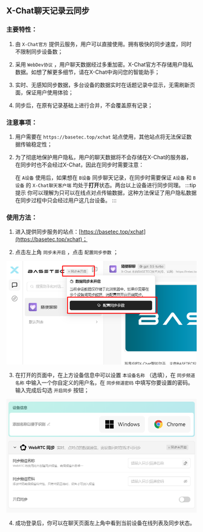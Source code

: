 ## X-Chat聊天记录云同步

### 主要特性：
1. 由 `X-Chat官方` 提供云服务，用户可以直接使用。拥有极快的同步速度，同时不限制同步设备数；

2. 采用 `WebDev协议` ，用户聊天数据经过多重加密。X-Chat官方不存储用户隐私数据。如想了解更多细节，请在X-Chat中询问您的智能助手；

3. 实时、无感知同步数据，多台设备的数据实时在话题记录中显示，无需刷新页面，保证用户使用体验；

4. 同步后，在原有记录基础上进行合并，不会覆盖原有记录；


### 注意事项：
1. 用户需要在 `https://basetec.top/xchat` 站点使用，其他站点将无法保证数据传输稳定性；

2. 为了彻底地保护用户隐私，用户的聊天数据将不会存储在X-Chat的服务器，在同步时也不会经过X-Chat，因此在同步时需要注意：

   在 `A设备` 使用后，如果想在 `B设备` 同步聊天记录，在同步时需要保证 `A设备` 和 `B设备` 的 `X-Chat聊天客户端` 均处于**打开**状态。两台以上设备进行同步同理。
:::tip 提示
你可以理解为只可以在线点对点传输数据，这种方法保证了用户隐私数据在同步过程中只会经过用户这几台设备。
:::


### 使用方法：
1. 进入提供同步服务的站点：[https://basetec.top/xchat](https://basetec.top/xchat)；

2. 点击左上角 `同步未开启` ，点击 `配置同步参数` ；

![配置同步](/source/4.png)

3. 在打开的页面中，在上方设备信息中可以设置 `本设备名称` （选填），在 `同步频道名称` 中输入一个你自定义的用户名，在 `同步频道密码` 中填写你要设置的密码。输入完成后勾选 `开启同步` 按钮；

![配置同步](/source/5.png)

4. 成功登录后，你可以在聊天页面左上角中看到当前设备在线列表及同步状态。
